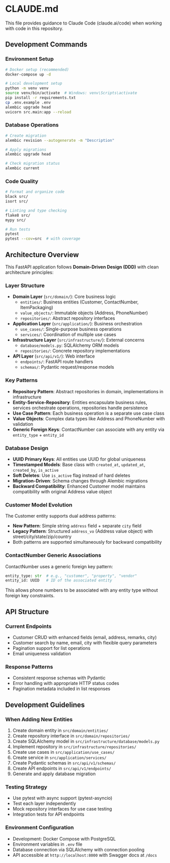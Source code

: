 # CLAUDE.md

This file provides guidance to Claude Code (claude.ai/code) when working with code in this repository.

## Development Commands

### Environment Setup
```bash
# Docker setup (recommended)
docker-compose up -d

# Local development setup
python -m venv venv
source venv/bin/activate  # Windows: venv\Scripts\activate
pip install -r requirements.txt
cp .env.example .env
alembic upgrade head
uvicorn src.main:app --reload
```

### Database Operations
```bash
# Create migration
alembic revision --autogenerate -m "Description"

# Apply migrations
alembic upgrade head

# Check migration status
alembic current
```

### Code Quality
```bash
# Format and organize code
black src/
isort src/

# Linting and type checking
flake8 src/
mypy src/

# Run tests
pytest
pytest --cov=src  # with coverage
```

## Architecture Overview

This FastAPI application follows **Domain-Driven Design (DDD)** with clean architecture principles:

### Layer Structure
- **Domain Layer** (`src/domain/`): Core business logic
  - `entities/`: Business entities (Customer, ContactNumber, ItemPackaging)
  - `value_objects/`: Immutable objects (Address, PhoneNumber)
  - `repositories/`: Abstract repository interfaces
- **Application Layer** (`src/application/`): Business orchestration
  - `use_cases/`: Single-purpose business operations
  - `services/`: Coordination of multiple use cases
- **Infrastructure Layer** (`src/infrastructure/`): External concerns
  - `database/models.py`: SQLAlchemy ORM models
  - `repositories/`: Concrete repository implementations
- **API Layer** (`src/api/v1/`): Web interface
  - `endpoints/`: FastAPI route handlers
  - `schemas/`: Pydantic request/response models

### Key Patterns
- **Repository Pattern**: Abstract repositories in domain, implementations in infrastructure
- **Entity-Service-Repository**: Entities encapsulate business rules, services orchestrate operations, repositories handle persistence
- **Use Case Pattern**: Each business operation is a separate use case class
- **Value Objects**: Complex data types like Address and PhoneNumber with validation
- **Generic Foreign Keys**: ContactNumber can associate with any entity via `entity_type` + `entity_id`

### Database Design
- **UUID Primary Keys**: All entities use UUID for global uniqueness
- **Timestamped Models**: Base class with `created_at`, `updated_at`, `created_by`, `is_active`
- **Soft Deletes**: Use `is_active` flag instead of hard deletes
- **Migration-Driven**: Schema changes through Alembic migrations
- **Backward Compatibility**: Enhanced Customer model maintains compatibility with original Address value object

### Customer Model Evolution
The Customer entity supports dual address patterns:
- **New Pattern**: Simple string `address` field + separate `city` field
- **Legacy Pattern**: Structured `address_vo` (Address value object) with street/city/state/zip/country
- Both patterns are supported simultaneously for backward compatibility

### ContactNumber Generic Associations
ContactNumber uses a generic foreign key pattern:
```python
entity_type: str  # e.g., "customer", "property", "vendor"
entity_id: UUID   # ID of the associated entity
```
This allows phone numbers to be associated with any entity type without foreign key constraints.

## API Structure

### Current Endpoints
- Customer CRUD with enhanced fields (email, address, remarks, city)
- Customer search by name, email, city with flexible query parameters
- Pagination support for list operations
- Email uniqueness validation

### Response Patterns
- Consistent response schemas with Pydantic
- Error handling with appropriate HTTP status codes
- Pagination metadata included in list responses

## Development Guidelines

### When Adding New Entities
1. Create domain entity in `src/domain/entities/`
2. Create repository interface in `src/domain/repositories/`
3. Create SQLAlchemy model in `src/infrastructure/database/models.py`
4. Implement repository in `src/infrastructure/repositories/`
5. Create use cases in `src/application/use_cases/`
6. Create service in `src/application/services/`
7. Create Pydantic schemas in `src/api/v1/schemas/`
8. Create API endpoints in `src/api/v1/endpoints/`
9. Generate and apply database migration

### Testing Strategy
- Use pytest with async support (pytest-asyncio)
- Test each layer independently
- Mock repository interfaces for use case testing
- Integration tests for API endpoints

### Environment Configuration
- Development: Docker Compose with PostgreSQL
- Environment variables in `.env` file
- Database connection via SQLAlchemy with connection pooling
- API accessible at `http://localhost:8000` with Swagger docs at `/docs`
